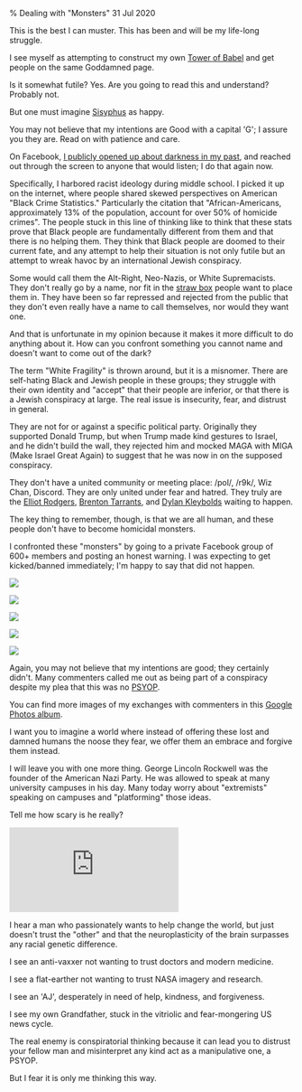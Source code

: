 % Dealing with "Monsters"
31 Jul 2020

This is the best I can muster. This has been and will be my life-long struggle.

I see myself as attempting to construct my own [Tower of Babel](https://en.wikipedia.org/wiki/Tower_of_Babel) and get people on the same Goddamned page.

Is it somewhat futile? Yes. Are you going to read this and understand? Probably not.

But one must imagine [Sisyphus](https://en.wikipedia.org/wiki/The_Myth_of_Sisyphus) as happy.

You may not believe that my intentions are Good with a capital 'G'; I assure you they are. Read on with patience and care.

On Facebook, [I publicly opened up about darkness in my past](https://www.facebook.com/wavecommander/posts/3507687969246894), and reached out through the screen to anyone that would listen; I do that again now.

Specifically, I harbored racist ideology during middle school. I picked it up on the internet, where people shared skewed perspectives on American "Black Crime Statistics." Particularly the citation that "African-Americans, approximately 13% of the population, account for over 50% of homicide crimes".
The people stuck in this line of thinking like to think that these stats prove that Black people are fundamentally different from them and that there is no helping them.
They think that Black people are doomed to their current fate, and any attempt to help their situation is not only futile but an attempt to wreak havoc by an international Jewish conspiracy.

Some would call them the Alt-Right, Neo-Nazis, or White Supremacists. They don't really go by a name, nor fit in the [straw box](https://en.wikipedia.org/wiki/Straw_man) people want to place them in.
They have been so far repressed and rejected from the public that they don't even really have a name to call themselves, nor would they want one.

And that is unfortunate in my opinion because it makes it more difficult to do anything about it.
How can you confront something you cannot name and doesn't want to come out of the dark?

The term "White Fragility" is thrown around, but it is a misnomer.
There are self-hating Black and Jewish people in these groups; they struggle with their own identity and "accept" that their people are inferior, or that there is a Jewish conspiracy at large.
The real issue is insecurity, fear, and distrust in general.

They are not for or against a specific political party.
Originally they supported Donald Trump, but when Trump made kind gestures to Israel, and he didn't build the wall, they rejected him and mocked MAGA with MIGA (Make Israel Great Again) to suggest that he was now in on the supposed conspiracy.

They don't have a united community or meeting place: /pol/, /r9k/, Wiz Chan, Discord.
They are only united under fear and hatred. They truly are the [Elliot Rodgers](https://en.wikipedia.org/wiki/2014_Isla_Vista_killings), [Brenton Tarrants](https://en.wikipedia.org/wiki/Christchurch_mosque_shootings), and [Dylan Kleybolds](https://en.wikipedia.org/wiki/Columbine_High_School_massacre) waiting to happen.

The key thing to remember, though, is that we are all human, and these people don't have to become homicidal monsters.

I confronted these "monsters" by going to a private Facebook group of 600+ members and posting an honest warning.
I was expecting to get kicked/banned immediately; I'm happy to say that did not happen.

![](./images/magnum1.jpg)

![](./images/magnum2.jpg)

![](./images/magnum3.jpg)

![](./images/magnum4.jpg)

![](./images/magnum5.jpg)

Again, you may not believe that my intentions are good; they certainly didn't.
Many commenters called me out as being part of a conspiracy despite my plea that this was no [PSYOP](https://en.wikipedia.org/wiki/Psychological_warfare).

You can find more images of my exchanges with commenters in this [Google Photos album](https://photos.app.goo.gl/niFvPXNV7en1CK568).

I want you to imagine a world where instead of offering these lost and damned humans the noose they fear, we offer them an embrace and forgive them instead.

I will leave you with one more thing. George Lincoln Rockwell was the founder of the American Nazi Party.
He was allowed to speak at many university campuses in his day. Many today worry about "extremists" speaking on campuses and "platforming" those ideas.

Tell me how scary is he really?

<iframe src="https://drive.google.com/file/d/1ZxkWMfHpu7bJ6frbmxUIw22TjG0VUt2N/preview" frameborder="0" allow="accelerometer; autoplay; encrypted-media; gyroscope; picture-in-picture" allowfullscreen></iframe>

I hear a man who passionately wants to help change the world, but just doesn't trust the "other" and that the neuroplasticity of the brain surpasses any racial genetic difference.

I see an anti-vaxxer not wanting to trust doctors and modern medicine.

I see a flat-earther not wanting to trust NASA imagery and research.

I see an 'AJ', desperately in need of help, kindness, and forgiveness.

I see my own Grandfather, stuck in the vitriolic and fear-mongering US news cycle. 

The real enemy is conspiratorial thinking because it can lead you to distrust your fellow man and misinterpret any kind act as a manipulative one, a PSYOP.

But I fear it is only me thinking this way.
